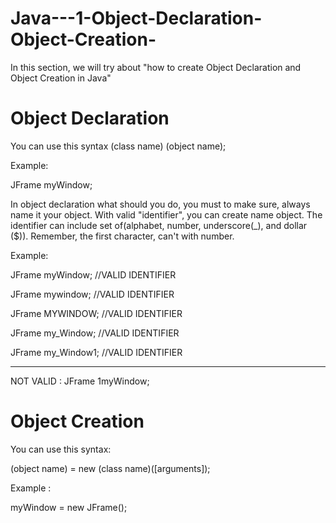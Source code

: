 # Java---1-Object-Declaration-Object-Creation-
In this section, we will try about "how to create Object Declaration and Object Creation in Java"

 # Object Declaration
 You can use this syntax
 (class name) (object name);
 
 Example:
  
 JFrame myWindow;
 
 In object declaration what should you do, you must to make sure, always name it your object.
 With valid "identifier", you can create name object.
 The identifier can include set of(alphabet, number, underscore(_), and dollar ($)).
 Remember, the first character, can't with number.
 
 Example:
 
 JFrame myWindow; //VALID IDENTIFIER
 
 JFrame mywindow; //VALID IDENTIFIER
 
 JFrame MYWINDOW; //VALID IDENTIFIER
 
 JFrame my_Window; //VALID IDENTIFIER
 
 JFrame my_Window1; //VALID IDENTIFIER
 
 ________________________________________________________________________________________________________________
 
 NOT VALID : JFrame 1myWindow;
 
 
 # Object Creation
 You can use this syntax:
 
 (object name) = new (class name)([arguments]);
 
 Example :
 
 myWindow = new JFrame();
